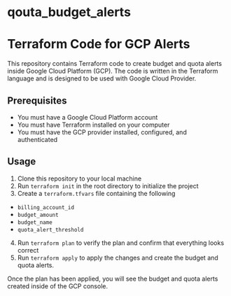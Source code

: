 # qouta_budget_alerts

# Terraform Code for GCP Alerts

This repository contains Terraform code to create budget and quota alerts inside Google Cloud Platform (GCP). The code is written in the Terraform language and is designed to be used with Google Cloud Provider.

## Prerequisites

- You must have a Google Cloud Platform account
- You must have Terraform installed on your computer
- You must have the GCP provider installed, configured, and authenticated

## Usage

1. Clone this repository to your local machine
2. Run `terraform init` in the root directory to initialize the project
3. Create a `terraform.tfvars` file containing the following 
  - `billing_account_id`
  - `budget_amount`
  - `budget_name`
  - `quota_alert_threshold`
4. Run `terraform plan` to verify the plan and confirm that everything looks correct
5. Run `terraform apply` to apply the changes and create the budget and quota alerts.

Once the plan has been applied, you will see the budget and quota alerts created inside of the GCP console.
